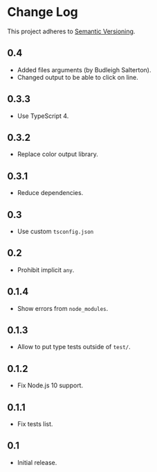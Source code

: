 # Change Log
This project adheres to [Semantic Versioning](http://semver.org/).

## 0.4
* Added files arguments (by Budleigh Salterton).
* Changed output to be able to click on line.

## 0.3.3
* Use TypeScript 4.

## 0.3.2
* Replace color output library.

## 0.3.1
* Reduce dependencies.

## 0.3
* Use custom `tsconfig.json`

## 0.2
* Prohibit implicit `any`.

## 0.1.4
* Show errors from `node_modules`.

## 0.1.3
* Allow to put type tests outside of `test/`.

## 0.1.2
* Fix Node.js 10 support.

## 0.1.1
* Fix tests list.

## 0.1
* Initial release.
